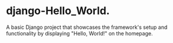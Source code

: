 # django-Hello_World.
A basic Django project that showcases the framework's setup and functionality by displaying "Hello, World!" on the homepage.
